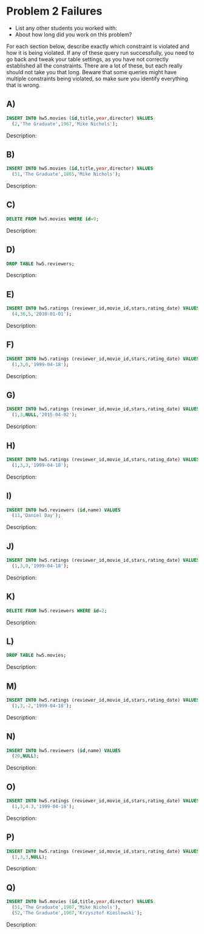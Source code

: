 # Problem 2 Failures
- List any other students you worked with:
- About how long did you work on this problem? 

For each section below, describe exactly which constraint is violated and how it is being violated. If any of these query run successfully, you need to go back and tweak your table settings, as you have not correctly established all the constraints. There are a lot of these, but each really should not take you that long. Beware that some queries might have multiple constraints being violated, so make sure you identify everything that is wrong.


## A)
```sql
INSERT INTO hw5.movies (id,title,year,director) VALUES
  (2,'The Graduate',1967,'Mike Nichols');
```
Description:



## B)
```sql
INSERT INTO hw5.movies (id,title,year,director) VALUES
  (51,'The Graduate',1865,'Mike Nichols');
```
Description:



## C)
```sql
DELETE FROM hw5.movies WHERE id=9;
```
Description:



## D)
```sql
DROP TABLE hw5.reviewers;
```
Description:



## E)
```sql
INSERT INTO hw5.ratings (reviewer_id,movie_id,stars,rating_date) VALUES
  (4,36,5,'2010-01-01');
```
Description:



## F)
```sql
INSERT INTO hw5.ratings (reviewer_id,movie_id,stars,rating_date) VALUES
  (1,3,6,'1999-04-18');
```
Description:



## G)
```sql
INSERT INTO hw5.ratings (reviewer_id,movie_id,stars,rating_date) VALUES
  (1,3,NULL,'2015-04-02');
```
Description:



## H)
```sql
INSERT INTO hw5.ratings (reviewer_id,movie_id,stars,rating_date) VALUES
  (1,3,3,'1999-04-18');
```
Description:



## I)
```sql
INSERT INTO hw5.reviewers (id,name) VALUES
  (11,'Daniel Day');
```
Description:



## J)
```sql
INSERT INTO hw5.ratings (reviewer_id,movie_id,stars,rating_date) VALUES
  (1,3,0,'1999-04-18');
```
Description:



## K)
```sql
DELETE FROM hw5.reviewers WHERE id=2;
```
Description:



## L)
```sql
DROP TABLE hw5.movies;
```
Description:



## M)
```sql
INSERT INTO hw5.ratings (reviewer_id,movie_id,stars,rating_date) VALUES
  (1,3,-2,'1999-04-18');
```
Description:



## N)
```sql
INSERT INTO hw5.reviewers (id,name) VALUES
  (20,NULL);
```
Description:



## O)
```sql
INSERT INTO hw5.ratings (reviewer_id,movie_id,stars,rating_date) VALUES
  (1,3,4.3,'1999-04-18');
```
Description:



## P)
```sql
INSERT INTO hw5.ratings (reviewer_id,movie_id,stars,rating_date) VALUES
  (1,3,3,NULL);
```
Description:



## Q)
```sql
INSERT INTO hw5.movies (id,title,year,director) VALUES
  (51,'The Graduate',1967,'Mike Nichols'),
  (52,'The Graduate',1967,'Krzysztof Kieslowski');
```
Description:



